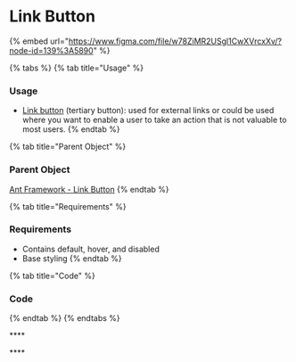 # Link Button

{% embed url="https://www.figma.com/file/w78ZiMR2USgl1CwXVrcxXv/?node-id=139%3A5890" %}

{% tabs %}
{% tab title="Usage" %}
### **Usage**

* [Link button](link-button.md) \(tertiary button\): used for external links or could be used where you want to enable a user to take an action that is not valuable to most users.
{% endtab %}

{% tab title="Parent Object" %}
### Parent Object

[Ant Framework - Link Button](https://ant.design/components/button/#When-To-Use)
{% endtab %}

{% tab title="Requirements" %}
### Requirements

* Contains default, hover, and disabled
* Base styling
{% endtab %}

{% tab title="Code" %}
### Code
{% endtab %}
{% endtabs %}

\*\*\*\*

\*\*\*\*

